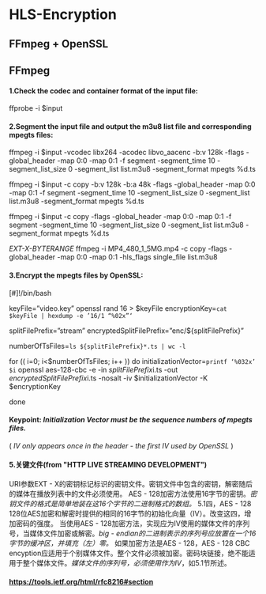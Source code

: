 # HLS-Encryption

## FFmpeg + OpenSSL

## FFmpeg
#### 1.Check the codec and container format of the input file:

ffprobe -i $input

#### 2.Segment the input file and output the m3u8 list file and corresponding mpegts files:

ffmpeg -i $input -vcodec libx264 -acodec libvo_aacenc -b:v 128k -flags -global_header -map 0:0 -map 0:1 -f segment -segment_time 10 -segment_list_size 0 -segment_list list.m3u8 -segment_format mpegts %d.ts

ffmpeg -i $input -c copy -b:v 128k -b:a 48k -flags -global_header -map 0:0 -map 0:1 -f segment -segment_time 10 -segment_list_size 0 -segment_list list.m3u8 -segment_format mpegts %d.ts

ffmpeg -i $input -c copy -flags -global_header -map 0:0 -map 0:1 -f segment -segment_time 10 -segment_list_size 0 -segment_list list.m3u8 -segment_format mpegts %d.ts

*EXT-X-BYTERANGE*
ffmpeg -i MP4_480_1_5MG.mp4 -c copy -flags -global_header -map 0:0 -map 0:1 -hls_flags single_file list.m3u8

#### 3.Encrypt the mpegts files by OpenSSL:

[#]!/bin/bash

keyFile=”video.key”
openssl rand 16 > $keyFile
encryptionKey=`cat $keyFile | hexdump -e ’16/1 “%02x”‘`

splitFilePrefix=”stream”
encryptedSplitFilePrefix=”enc/${splitFilePrefix}”

numberOfTsFiles=`ls ${splitFilePrefix}*.ts | wc -l`

for (( i=0; i<$numberOfTsFiles; i++ ))
do
initializationVector=`printf ‘%032x’ $i`
openssl aes-128-cbc -e -in ${splitFilePrefix}$i.ts -out ${encryptedSplitFilePrefix}$i.ts -nosalt -iv $initializationVector -K $encryptionKey

done

#### Keypoint: *Initialization Vector must be the sequence numbers of mpegts files.*

( *IV only appears once in the header - the first IV used by OpenSSL* )

#### 5.关键文件(from "HTTP LIVE STREAMING DEVELOPMENT")
URI参数EXT - X的密钥标记标识的密钥文件。密钥文件中包含的密钥，解密随后的媒体在播放列表中的文件必须使用。
AES - 128加密方法使用16字节的密钥。*密钥文件的格式是简单地装在这16个字节的二进制格式的数组。*
5.1四，AES - 128
128位AES加密和解密时提供的相同的16字节的初始化向量（IV）。改变这四，增加密码的强度。
当使用AES - 128加密方法，实现应为IV使用的媒体文件的序列号，当媒体文件加密或解密。*big - endian的二进制表示的序列号应放置在一个16字节的缓冲区，并填充（左）零。*
如果加密方法是AES - 128，AES - 128 CBC encyption应适用于个别媒体文件。整个文件必须被加密。密码块链接，绝不能适用于整个媒体文件。*媒体文件的序列号，必须使用作为IV*，如5.1节所述。

#### https://tools.ietf.org/html/rfc8216#section





